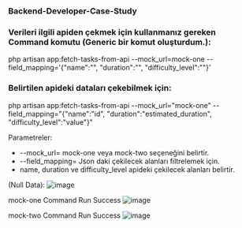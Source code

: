 ### Backend-Developer-Case-Study

### Verileri ilgili apiden çekmek için kullanmanız gereken Command komutu (Generic bir komut oluşturdum.):
php artisan app:fetch-tasks-from-api --mock_url=mock-one --field_mapping='{"name":"<api-name-key>", "duration":"<api-duration-key>", "difficulty_level":"<api-difficulty-key>"}'

### Belirtilen apideki dataları çekebilmek için:
php artisan app:fetch-tasks-from-api --mock_url="mock-one" --field_mapping="{\"name\":\"id\", \"duration\":\"estimated_duration\", \"difficulty_level\":\"value\"}"

Parametreler:
+ --mock_url=  mock-one veya mock-two seçeneğini belirtir.
+ --field_mapping= Json daki çekilecek alanları filtrelemek için.
+ name, duration ve difficulty_level apideki çekilecek alanları belirtir.


(Null Data):
![image](https://github.com/user-attachments/assets/214dafca-48fa-4034-a01d-6550046e734b)

mock-one Command Run Success
![image](https://github.com/user-attachments/assets/5f06d475-8a82-443e-a66f-feefe6e6b156)

mock-two Command Run Success
![image](https://github.com/user-attachments/assets/776632a4-6e8b-4ff3-99c3-2c21250edc4d)

